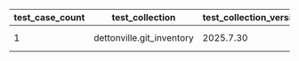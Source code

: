 | test_case_count | test_collection | test_collection_version | test_component | test_date | test_failed | test_details_link |
| --- | --- | --- | --- | --- | --- | --- |
| 1 | dettonville.git_inventory | 2025.7.30 | update_inventory | 2025-08-06T19:16:18Z | True | [test details](./update_inventory/test.results/test-results.md) |
